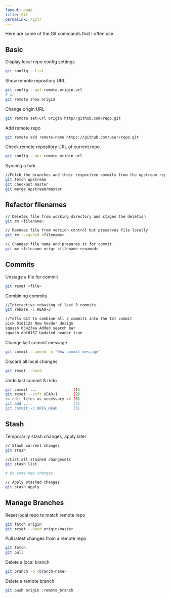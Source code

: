 ```yaml
---
layout: page
title: Git
permalink: /git/
---
```


Here are some of the Git commands that I often use.

## Basic

Display local repo config settings

```bash
git config --list
```

Show remote repository URL

```bash
git config --get remote.origin.url
# or
git remote show origin
```

Change origin URL

```bash
git remote set-url origin http//github.com/repo.git
```

Add remote repo

```bash
git remote add remote-name https://github.com/user/repo.git
```

Check remote repository URL of current repo

```bash
git config --get remote.origin.url
```

Syncing a fork

```bash
//Fetch the branches and their respective commits from the upstream repository. Commits to master will be stored in a local branch, upstream/master
git fetch upstream
git checkout master
git merge upstream/master
```

## Refactor filenames

```bash
// Deletes file from working directory and stages the deletion
git rm <filename>

// Removes file from version control but preserves file locally
git rm --cached <filename>

// Changes file name and prepares it for commit
git mv <filename-orig> <filename-renamed>

```

## Commits

Unstage a file for commit

```bash
git reset <file>
```

Combining commits

```bash
//Interactive rebasing of last 3 commits
git rebase -i HEAD~3

//Tells Git to combine all 3 commits into the 1st commit
pick 01d112s New header design
squash 63423aa Added search bar
squash ebfd157 Updated header icon
```

Change last commit message

```bash
git commit --amend -m "New commit message"
```

Discard all local changes

```bash
git reset --hard
```

Undo last commit & redo

```bash
git commit ...                (1)
git reset --soft HEAD~1       (2)
<< edit files as necessary >> (3)
git add ....                  (4)
git commit -c ORIG_HEAD       (5)
```

## Stash

Temporarily stash changes, apply later

```bash
// Stash current changes
git stash

//List all stashed changesets
git stash list

# Do some new changes

// Apply stashed changes
git stash apply
```


## Manage Branches

Reset local repo to match remote repo

```bash
git fetch origin
git reset --hard origin/master
```

Pull latest changes from a remote repo

```bash
git fetch
git pull
```

Delete a local branch

```bash
git branch -d <branch-name>
```

Delete a remote branch

```bash
git push origin :remote_branch
```
